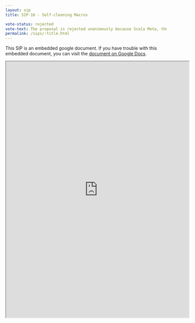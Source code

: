 ```yaml
---
layout: sip
title: SIP-16 - Self-cleaning Macros

vote-status: rejected
vote-text: The proposal is rejected unanimously because Scala Meta, the successor metaprogramming tool, is coming soon. For more explanation, read the <a href=../minutes/sip-10th-august-minutes.html>minutes</a>.
permalink: /sips/:title.html
---
```



This SIP is an embedded google document. If you have trouble with this embedded document, you can visit the [document on Google Docs](https://docs.google.com/document/d/1O879Iz-567FzVb8kw6N5OBpei9dnbW0ZaT7-XNSa6Cs/edit?hl=en_US).

<iframe
  src="https://docs.google.com/document/d/1O879Iz-567FzVb8kw6N5OBpei9dnbW0ZaT7-XNSa6Cs/preview?"
  style="width:572px;height:800px;"> </iframe>
